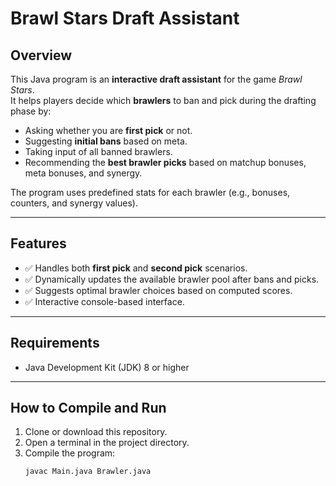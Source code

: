 # Brawl Stars Draft Assistant

## Overview
This Java program is an **interactive draft assistant** for the game *Brawl Stars*.  
It helps players decide which **brawlers** to ban and pick during the drafting phase by:
- Asking whether you are **first pick** or not.
- Suggesting **initial bans** based on meta.
- Taking input of all banned brawlers.
- Recommending the **best brawler picks** based on matchup bonuses, meta bonuses, and synergy.

The program uses predefined stats for each brawler (e.g., bonuses, counters, and synergy values).

---

## Features
- ✅ Handles both **first pick** and **second pick** scenarios.  
- ✅ Dynamically updates the available brawler pool after bans and picks.  
- ✅ Suggests optimal brawler choices based on computed scores.  
- ✅ Interactive console-based interface.  

---

## Requirements
- Java Development Kit (JDK) 8 or higher

---

## How to Compile and Run
1. Clone or download this repository.  
2. Open a terminal in the project directory.  
3. Compile the program:
   ```bash
   javac Main.java Brawler.java
